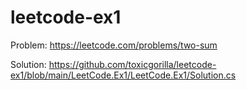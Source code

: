 # leetcode-ex1

Problem: https://leetcode.com/problems/two-sum

Solution: https://github.com/toxicgorilla/leetcode-ex1/blob/main/LeetCode.Ex1/LeetCode.Ex1/Solution.cs
